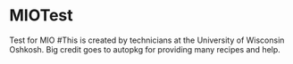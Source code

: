 # MIOTest
Test for MIO
#This is created by technicians at the University of Wisconsin Oshkosh. Big credit goes to autopkg for providing many recipes and help.
